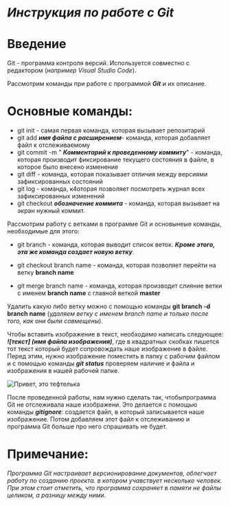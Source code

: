# ***Инструкция по работе с Git***

# **Введение**

Git - программа контроля версий. Используется совместно с редактором (*например Visual Studio Code*).

Рассмотрим команды при работе с программой ***Git*** и их описание.

# Основные команды:

* git init - самая первая команда, которая вызывает репозитарий
* git add ***имя файла с расширением***- команда, которая добавляет файл к отслеживаемому
* git commit -m " ***Комментарий к проведенному коммиту***" - команда, которая производит фиксирование текущего состояния в файле, в которое было внесено изменение
* git diff - команда, которая показывает отличия между версиями зафиксированных состояний
* git log - команда, к4оторая позволяет посмотреть журнал всех зафиксированных изменений
* git checkout ***обозначение коммита*** - команда,  которая вызывает на экран нужный коммит. 

Рассмотрим работу с ветками в программе Git и основынеые команды, необходимые для этого:

* git branch - команда, которая выводит список веток. ***Кроме этого, эта же команда создает новую ветку***.

* git checkout branch name - команда, которая позволяет перейти на ветку **branch name**

* git merge branch name - команда, которая производит слияние ветки с именем **branch name** c главной веткой **master**

Удалить какую либо ветку можно с помощью команды **git branch -d branch name** (*удаляем ветку с именем branch name и только после того, как они были совмещены*).

Чтобы вставить изображение в текст, необходимо написать следующее: ***![текст] (имя файла изображения)***, где в квадратных скобках пишется тот текст который будет сопровождать наше изображение в файле. Перед этим, нужно изображение поместить в папку с рабочим файлом и с помощью команды ***git status*** проверяем наличие и файла и изображения в нашей рабочей папке.

![Привет, это тефтелька](teftelka.jpg)


После проведенной работы, нам нужно сделать так, чтобыпрограмма Git не отслеживала наше изображени. Это делается с помощью команды ***gitignore***: создается файл, в который записывается наше изображение. Потом добавляем этот файл к отслеживанию и программа Git больше про него спрашивать не будет.
# Примечание:

*Программа Git настраивает версионирование документов, облегчает работу по созданию проекта. в котором учавствует несколько человек. При этом стоит отметить, что программа сохраняет в памяти не файлы целиком, а разницу между ними*. 